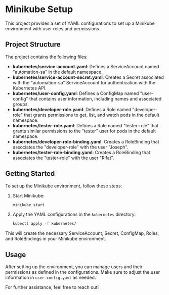 # Minikube Setup

This project provides a set of YAML configurations to set up a Minikube environment with user roles and permissions.

## Project Structure

The project contains the following files:

- **kubernetes/service-account.yaml**: Defines a ServiceAccount named "automation-sa" in the default namespace.
- **kubernetes/service-account-secret.yaml**: Creates a Secret associated with the "automation-sa" ServiceAccount for authentication with the Kubernetes API.
- **kubernetes/user-config.yaml**: Defines a ConfigMap named "user-config" that contains user information, including names and associated groups.
- **kubernetes/developer-role.yaml**: Defines a Role named "developer-role" that grants permissions to get, list, and watch pods in the default namespace.
- **kubernetes/tester-role.yaml**: Defines a Role named "tester-role" that grants similar permissions to the "tester" user for pods in the default namespace.
- **kubernetes/developer-role-binding.yaml**: Creates a RoleBinding that associates the "developer-role" with the user "Joseph".
- **kubernetes/tester-role-binding.yaml**: Creates a RoleBinding that associates the "tester-role" with the user "Rifat".

## Getting Started

To set up the Minikube environment, follow these steps:

1. Start Minikube:
   ```sh
   minikube start
   ```

2. Apply the YAML configurations in the `kubernetes` directory:
   ```sh
   kubectl apply -f kubernetes/
   ```

This will create the necessary ServiceAccount, Secret, ConfigMap, Roles, and RoleBindings in your Minikube environment.

## Usage

After setting up the environment, you can manage users and their permissions as defined in the configurations. Make sure to adjust the user information in `user-config.yaml` as needed.

For further assistance, feel free to reach out!